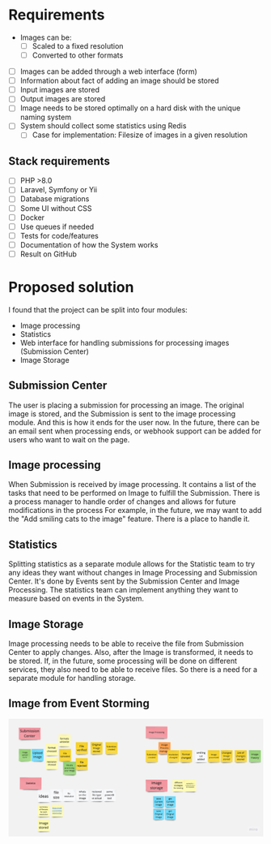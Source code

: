 # Requirements

- Images can be:
  - [ ] Scaled to a fixed resolution
  - [ ] Converted to other formats
- [ ] Images can be added through a web interface (form)
- [ ] Information about fact of adding an image should be stored
- [ ] Input images are stored
- [ ] Output images are stored
- [ ] Image needs to be stored optimally on a hard disk with the unique naming system
- [ ] System should collect some statistics using Redis
  - [ ] Case for implementation: Filesize of images in a given resolution

## Stack requirements
- [ ] PHP >8.0
- [ ] Laravel, Symfony or Yii
- [ ] Database migrations
- [ ] Some UI without CSS
- [ ] Docker
- [ ] Use queues if needed
- [ ] Tests for code/features
- [ ] Documentation of how the System works
- [ ] Result on GitHub

# Proposed solution

I found that the project can be split into four modules:
- Image processing
- Statistics
- Web interface for handling submissions for processing images (Submission Center)
- Image Storage

## Submission Center
The user is placing a submission for processing an image.
The original image is stored, and the Submission is sent to the image processing module.
And this is how it ends for the user now.
In the future, there can be an email sent when processing ends,
or webhook support can be added for users who want to wait on the page.

## Image processing
When Submission is received by image processing.
It contains a list of the tasks that need to be performed on Image to fulfill the Submission.
There is a process manager to handle order of changes and allows for future modifications in the process
For example, in the future, we may want to add the "Add smiling cats to the image" feature. There is a place to handle it.

## Statistics
Splitting statistics as a separate module allows for the Statistic team to try any ideas they want without
changes in Image Processing and Submission Center.
It's done by Events sent by the Submission Center and Image Processing.
The statistics team can implement anything they want to measure based on events in the System.

## Image Storage
Image processing needs to be able to receive the file from Submission Center to apply changes.
Also, after the Image is transformed, it needs to be stored. If, in the future, some processing will be done on different services,
they also need to be able to receive files. So there is a need for a separate module for handling storage.

## Image from Event Storming
![img.png](img.png)
